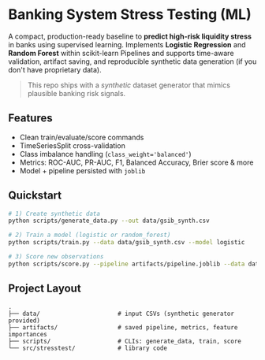 # Banking System Stress Testing (ML)

A compact, production-ready baseline to **predict high-risk liquidity stress** in banks using supervised learning.
Implements **Logistic Regression** and **Random Forest** within scikit-learn Pipelines and supports time-aware
validation, artifact saving, and reproducible synthetic data generation (if you don't have proprietary data).

> This repo ships with a _synthetic_ dataset generator that mimics plausible banking risk signals.

## Features
- Clean train/evaluate/score commands
- TimeSeriesSplit cross-validation
- Class imbalance handling (`class_weight='balanced'`)
- Metrics: ROC-AUC, PR-AUC, F1, Balanced Accuracy, Brier score & more
- Model + pipeline persisted with `joblib`

## Quickstart
```bash
# 1) Create synthetic data
python scripts/generate_data.py --out data/gsib_synth.csv

# 2) Train a model (logistic or random_forest)
python scripts/train.py --data data/gsib_synth.csv --model logistic

# 3) Score new observations
python scripts/score.py --pipeline artifacts/pipeline.joblib --data data/gsib_synth.csv --out artifacts/scores.csv
```

## Project Layout
```
.
├── data/                      # input CSVs (synthetic generator provided)
├── artifacts/                 # saved pipeline, metrics, feature importances
├── scripts/                   # CLIs: generate_data, train, score
└── src/stresstest/            # library code
```



